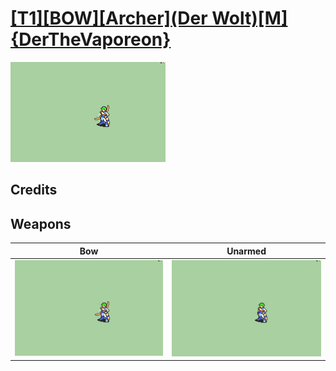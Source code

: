 # [\[T1\]\[BOW\]\[Archer\]\(Der Wolt\)\[M\]{DerTheVaporeon}](./)

<img src="./5.%20Bow/Bow_000.png" alt="[T1][BOW][Archer](Der Wolt)[M]{DerTheVaporeon} standing" />

## Credits



## Weapons


|Bow |Unarmed |
|  :---: | :---: |
| <img alt="Bow animation" src="./5.%20Bow/Bow.gif" /> | <img alt="Unarmed animation" src="./8.%20Unarmed/Unarmed.gif" /> |
